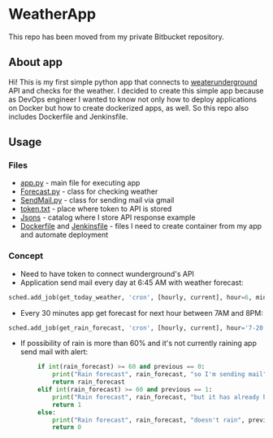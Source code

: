 # WeatherApp
This repo has been moved from my private Bitbucket repository.

## About app

Hi! This is my first simple python app that connects to [weaterunderground](https://www.wunderground.com/) API and checks for the weather. I decided to create this simple app because as DevOps engineer I wanted to know not only how to deploy applications on Docker but how to create dockerized apps, as well. So this repo also includes Dockerfile and Jenkinsfile.


## Usage

### Files
- [app.py](app.py) - main file for executing app
- [Forecast.py](Class/Forecast.py) - class for checking weather
- [SendMail.py](Class/SendMail.py) - class for sending mail via gmail
- [token.txt](token.txt) - place where token to API is stored
- [Jsons](Jsons) - catalog where I store API response example
- [Dockerfile](Dockerfile) and [Jenkinsfile](Jenkinsfile) - files I need to create container from my app and automate deployment 

### Concept 
- Need to have token to connect wunderground's API
- Application send mail every day at 6:45 AM with weather forecast:
```python
sched.add_job(get_today_weather, 'cron', [hourly, current], hour=6, minute=45)
```
- Every 30 minutes app get forecast for next hour between 7AM and 8PM:
```python
sched.add_job(get_rain_forecast, 'cron', [hourly, current], hour='7-20', minute='0,30')
```
- If possibility of rain is more than 60% and it's not currently raining app send mail with alert:
```python
        if int(rain_forecast) >= 60 and previous == 0:
            print("Rain forecast", rain_forecast, "so I'm sending mail", previous)
            return rain_forecast
        elif int(rain_forecast) >= 60 and previous == 1:
            print("Rain forecast", rain_forecast, "but it has already been raining", previous)
            return 1
        else:
            print("Rain forecast", rain_forecast, "doesn't rain", previous)
            return 0
```